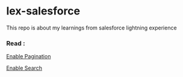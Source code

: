 # lex-salesforce

This repo is about my learnings from salesforce lightning experience

### Read :

[Enable Pagination](/enablePagination)

[Enable Search](/enableSearch)
